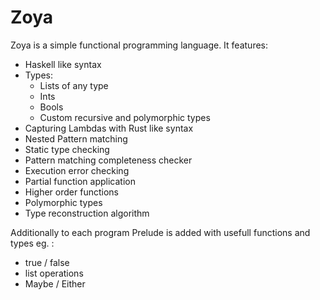 # Zoya

Zoya is a simple functional programming language. 
It features:
- Haskell like syntax 
- Types:
    - Lists of any type
    - Ints
    - Bools
    - Custom recursive and polymorphic types
- Capturing Lambdas with Rust like syntax
- Nested Pattern matching
- Static type checking
- Pattern matching completeness checker
- Execution error checking
- Partial function application
- Higher order functions
- Polymorphic types
- Type reconstruction algorithm

Additionally to each program Prelude is added with usefull functions and types eg. :
- true / false
- list operations
- Maybe / Either